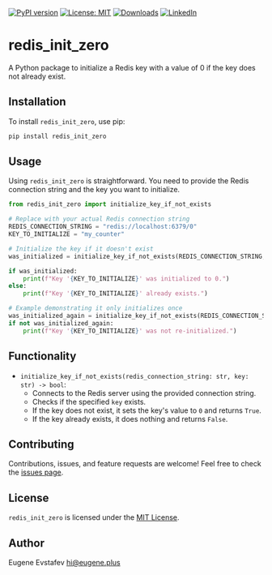 [![PyPI version](https://badge.fury.io/py/redis_init_zero.svg)](https://badge.fury.io/py/redis_init_zero)
[![License: MIT](https://img.shields.io/badge/License-MIT-green.svg)](https://opensource.org/licenses/MIT)
[![Downloads](https://static.pepy.tech/badge/redis_init_zero)](https://pepy.tech/project/redis_init_zero)
[![LinkedIn](https://img.shields.io/badge/LinkedIn-blue)](https://www.linkedin.com/in/eugene-evstafev-716669181/)

# redis_init_zero

A Python package to initialize a Redis key with a value of 0 if the key does not already exist.

## Installation

To install `redis_init_zero`, use pip:

```bash
pip install redis_init_zero
```

## Usage

Using `redis_init_zero` is straightforward. You need to provide the Redis connection string and the key you want to initialize.

```python
from redis_init_zero import initialize_key_if_not_exists

# Replace with your actual Redis connection string
REDIS_CONNECTION_STRING = "redis://localhost:6379/0"
KEY_TO_INITIALIZE = "my_counter"

# Initialize the key if it doesn't exist
was_initialized = initialize_key_if_not_exists(REDIS_CONNECTION_STRING, KEY_TO_INITIALIZE)

if was_initialized:
    print(f"Key '{KEY_TO_INITIALIZE}' was initialized to 0.")
else:
    print(f"Key '{KEY_TO_INITIALIZE}' already exists.")

# Example demonstrating it only initializes once
was_initialized_again = initialize_key_if_not_exists(REDIS_CONNECTION_STRING, KEY_TO_INITIALIZE)
if not was_initialized_again:
    print(f"Key '{KEY_TO_INITIALIZE}' was not re-initialized.")
```

## Functionality

- `initialize_key_if_not_exists(redis_connection_string: str, key: str) -> bool`:
    - Connects to the Redis server using the provided connection string.
    - Checks if the specified `key` exists.
    - If the key does not exist, it sets the key's value to `0` and returns `True`.
    - If the key already exists, it does nothing and returns `False`.

## Contributing

Contributions, issues, and feature requests are welcome! Feel free to check the [issues page](https://github.com/chigwell/redis_init_zero/issues).

## License

`redis_init_zero` is licensed under the [MIT License](https://choosealicense.com/licenses/mit/).

## Author

Eugene Evstafev <hi@eugene.plus>
